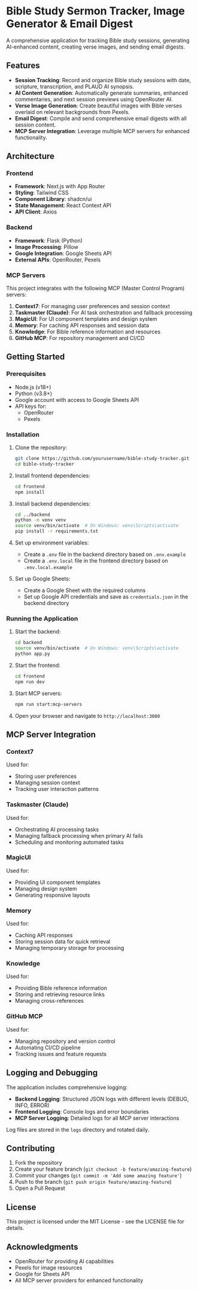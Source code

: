 # Bible Study Sermon Tracker, Image Generator & Email Digest

A comprehensive application for tracking Bible study sessions, generating AI-enhanced content, creating verse images, and sending email digests.

## Features

- **Session Tracking**: Record and organize Bible study sessions with date, scripture, transcription, and PLAUD AI synopsis.
- **AI Content Generation**: Automatically generate summaries, enhanced commentaries, and next session previews using OpenRouter AI.
- **Verse Image Generation**: Create beautiful images with Bible verses overlaid on relevant backgrounds from Pexels.
- **Email Digest**: Compile and send comprehensive email digests with all session content.
- **MCP Server Integration**: Leverage multiple MCP servers for enhanced functionality.

## Architecture

### Frontend

- **Framework**: Next.js with App Router
- **Styling**: Tailwind CSS
- **Component Library**: shadcn/ui
- **State Management**: React Context API
- **API Client**: Axios

### Backend

- **Framework**: Flask (Python)
- **Image Processing**: Pillow
- **Google Integration**: Google Sheets API
- **External APIs**: OpenRouter, Pexels

### MCP Servers

This project integrates with the following MCP (Master Control Program) servers:

1. **Context7**: For managing user preferences and session context
2. **Taskmaster (Claude)**: For AI task orchestration and fallback processing
3. **MagicUI**: For UI component templates and design system
4. **Memory**: For caching API responses and session data
5. **Knowledge**: For Bible reference information and resources
6. **GitHub MCP**: For repository management and CI/CD

## Getting Started

### Prerequisites

- Node.js (v18+)
- Python (v3.8+)
- Google account with access to Google Sheets API
- API keys for:
  - OpenRouter
  - Pexels

### Installation

1. Clone the repository:
   ```bash
   git clone https://github.com/yourusername/bible-study-tracker.git
   cd bible-study-tracker
   ```

2. Install frontend dependencies:
   ```bash
   cd frontend
   npm install
   ```

3. Install backend dependencies:
   ```bash
   cd ../backend
   python -m venv venv
   source venv/bin/activate  # On Windows: venv\Scripts\activate
   pip install -r requirements.txt
   ```

4. Set up environment variables:
   - Create a `.env` file in the backend directory based on `.env.example`
   - Create a `.env.local` file in the frontend directory based on `.env.local.example`

5. Set up Google Sheets:
   - Create a Google Sheet with the required columns
   - Set up Google API credentials and save as `credentials.json` in the backend directory

### Running the Application

1. Start the backend:
   ```bash
   cd backend
   source venv/bin/activate  # On Windows: venv\Scripts\activate
   python app.py
   ```

2. Start the frontend:
   ```bash
   cd frontend
   npm run dev
   ```

3. Start MCP servers:
   ```bash
   npm run start:mcp-servers
   ```

4. Open your browser and navigate to `http://localhost:3000`

## MCP Server Integration

### Context7

Used for:
- Storing user preferences
- Managing session context
- Tracking user interaction patterns

### Taskmaster (Claude)

Used for:
- Orchestrating AI processing tasks
- Managing fallback processing when primary AI fails
- Scheduling and monitoring automated tasks

### MagicUI

Used for:
- Providing UI component templates
- Managing design system
- Generating responsive layouts

### Memory

Used for:
- Caching API responses
- Storing session data for quick retrieval
- Managing temporary storage for processing

### Knowledge

Used for:
- Providing Bible reference information
- Storing and retrieving resource links
- Managing cross-references

### GitHub MCP

Used for:
- Managing repository and version control
- Automating CI/CD pipeline
- Tracking issues and feature requests

## Logging and Debugging

The application includes comprehensive logging:

- **Backend Logging**: Structured JSON logs with different levels (DEBUG, INFO, ERROR)
- **Frontend Logging**: Console logs and error boundaries
- **MCP Server Logging**: Detailed logs for all MCP server interactions

Log files are stored in the `logs` directory and rotated daily.

## Contributing

1. Fork the repository
2. Create your feature branch (`git checkout -b feature/amazing-feature`)
3. Commit your changes (`git commit -m 'Add some amazing feature'`)
4. Push to the branch (`git push origin feature/amazing-feature`)
5. Open a Pull Request

## License

This project is licensed under the MIT License - see the LICENSE file for details.

## Acknowledgments

- OpenRouter for providing AI capabilities
- Pexels for image resources
- Google for Sheets API
- All MCP server providers for enhanced functionality
